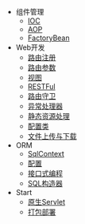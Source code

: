 * 组件管理
	* [IOC](/doc/component/ioc.md)
	* [AOP](/doc/component/aop.md)
	* [FactoryBean](/doc/component/factorybean.md)
* Web开发
	* [路由注册](/doc/web/router.md)
	* [路由参数](/doc/web/param.md)
	* [视图](/doc/web/view.md)
	* [RESTFul](/doc/web/rest.md)
	* [路由守卫](/doc/web/guard.md)
	* [异常处理器](/doc/web/ex.md)
	* [静态资源处理](/doc/web/static.md)
	* [配置类](/doc/web/config.md)
	* [文件上传与下载](/doc/web/file.md)
* ORM
	* [SqlContext](/doc/orm/context.md)
	* [配置](/doc/orm/config.md)
	* [接口式编程](/doc/orm/interface.md)
	* [SQL构造器](/doc/orm/builder.md)
* Start
	* [原生Servlet](/doc/start/servlet.md)
	* [打包部署](/doc/start/package.md)